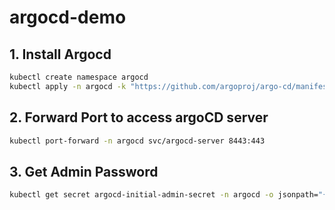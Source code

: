 # argocd-demo

## 1. Install Argocd

```sh
kubectl create namespace argocd
kubectl apply -n argocd -k "https://github.com/argoproj/argo-cd/manifests/crds?ref=v2.4.9"

```

## 2. Forward Port to access argoCD server

```sh
kubectl port-forward -n argocd svc/argocd-server 8443:443
```

## 3. Get Admin Password

```sh
kubectl get secret argocd-initial-admin-secret -n argocd -o jsonpath="{.data.password}" | base64 -d
```

